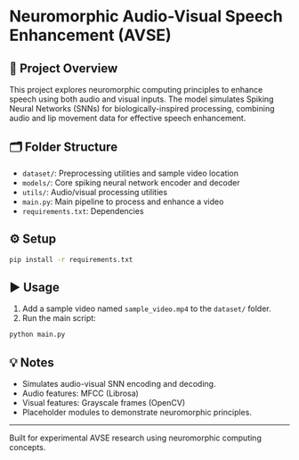 # Neuromorphic Audio-Visual Speech Enhancement (AVSE)

## 🧠 Project Overview
This project explores neuromorphic computing principles to enhance speech using both audio and visual inputs. The model simulates Spiking Neural Networks (SNNs) for biologically-inspired processing, combining audio and lip movement data for effective speech enhancement.

## 🗂️ Folder Structure
- `dataset/`: Preprocessing utilities and sample video location
- `models/`: Core spiking neural network encoder and decoder
- `utils/`: Audio/visual processing utilities
- `main.py`: Main pipeline to process and enhance a video
- `requirements.txt`: Dependencies

## ⚙️ Setup
```bash
pip install -r requirements.txt
```

## ▶️ Usage
1. Add a sample video named `sample_video.mp4` to the `dataset/` folder.
2. Run the main script:
```bash
python main.py
```

## 💡 Notes
- Simulates audio-visual SNN encoding and decoding.
- Audio features: MFCC (Librosa)
- Visual features: Grayscale frames (OpenCV)
- Placeholder modules to demonstrate neuromorphic principles.

---

Built for experimental AVSE research using neuromorphic computing concepts.
